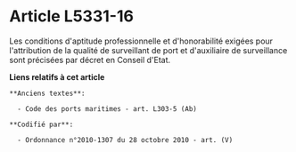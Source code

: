 # Article L5331-16

Les conditions d'aptitude professionnelle et d'honorabilité exigées pour l'attribution de la qualité de surveillant de port
et d'auxiliaire de surveillance sont précisées par décret en Conseil d'Etat.

**Liens relatifs à cet article**

	**Anciens textes**:

	  - Code des ports maritimes - art. L303-5 (Ab)

	**Codifié par**:

	  - Ordonnance n°2010-1307 du 28 octobre 2010 - art. (V)
